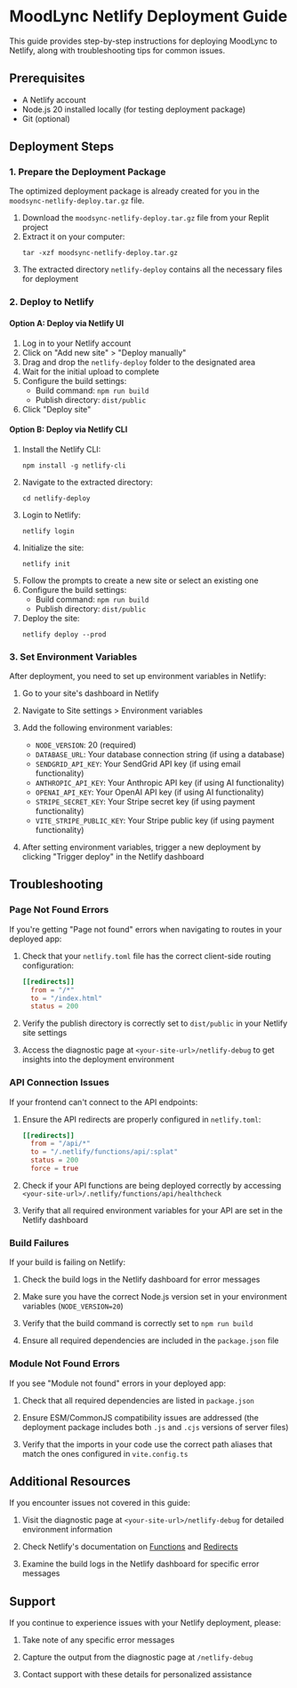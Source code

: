 # MoodLync Netlify Deployment Guide

This guide provides step-by-step instructions for deploying MoodLync to Netlify, along with troubleshooting tips for common issues.

## Prerequisites

- A Netlify account
- Node.js 20 installed locally (for testing deployment package)
- Git (optional)

## Deployment Steps

### 1. Prepare the Deployment Package

The optimized deployment package is already created for you in the `moodsync-netlify-deploy.tar.gz` file.

1. Download the `moodsync-netlify-deploy.tar.gz` file from your Replit project
2. Extract it on your computer:
   ```
   tar -xzf moodsync-netlify-deploy.tar.gz
   ```
3. The extracted directory `netlify-deploy` contains all the necessary files for deployment

### 2. Deploy to Netlify

#### Option A: Deploy via Netlify UI

1. Log in to your Netlify account
2. Click on "Add new site" > "Deploy manually"
3. Drag and drop the `netlify-deploy` folder to the designated area
4. Wait for the initial upload to complete
5. Configure the build settings:
   - Build command: `npm run build`
   - Publish directory: `dist/public`
6. Click "Deploy site"

#### Option B: Deploy via Netlify CLI

1. Install the Netlify CLI:
   ```
   npm install -g netlify-cli
   ```
2. Navigate to the extracted directory:
   ```
   cd netlify-deploy
   ```
3. Login to Netlify:
   ```
   netlify login
   ```
4. Initialize the site:
   ```
   netlify init
   ```
5. Follow the prompts to create a new site or select an existing one
6. Configure the build settings:
   - Build command: `npm run build`
   - Publish directory: `dist/public`
7. Deploy the site:
   ```
   netlify deploy --prod
   ```

### 3. Set Environment Variables

After deployment, you need to set up environment variables in Netlify:

1. Go to your site's dashboard in Netlify
2. Navigate to Site settings > Environment variables
3. Add the following environment variables:
   - `NODE_VERSION`: 20 (required)
   - `DATABASE_URL`: Your database connection string (if using a database)
   - `SENDGRID_API_KEY`: Your SendGrid API key (if using email functionality)
   - `ANTHROPIC_API_KEY`: Your Anthropic API key (if using AI functionality)
   - `OPENAI_API_KEY`: Your OpenAI API key (if using AI functionality)
   - `STRIPE_SECRET_KEY`: Your Stripe secret key (if using payment functionality)
   - `VITE_STRIPE_PUBLIC_KEY`: Your Stripe public key (if using payment functionality)

4. After setting environment variables, trigger a new deployment by clicking "Trigger deploy" in the Netlify dashboard

## Troubleshooting

### Page Not Found Errors

If you're getting "Page not found" errors when navigating to routes in your deployed app:

1. Check that your `netlify.toml` file has the correct client-side routing configuration:
   ```toml
   [[redirects]]
     from = "/*"
     to = "/index.html"
     status = 200
   ```

2. Verify the publish directory is correctly set to `dist/public` in your Netlify site settings

3. Access the diagnostic page at `<your-site-url>/netlify-debug` to get insights into the deployment environment

### API Connection Issues

If your frontend can't connect to the API endpoints:

1. Ensure the API redirects are properly configured in `netlify.toml`:
   ```toml
   [[redirects]]
     from = "/api/*"
     to = "/.netlify/functions/api/:splat"
     status = 200
     force = true
   ```

2. Check if your API functions are being deployed correctly by accessing `<your-site-url>/.netlify/functions/api/healthcheck`

3. Verify that all required environment variables for your API are set in the Netlify dashboard

### Build Failures

If your build is failing on Netlify:

1. Check the build logs in the Netlify dashboard for error messages
   
2. Make sure you have the correct Node.js version set in your environment variables (`NODE_VERSION=20`)
   
3. Verify that the build command is correctly set to `npm run build`
   
4. Ensure all required dependencies are included in the `package.json` file

### Module Not Found Errors

If you see "Module not found" errors in your deployed app:

1. Check that all required dependencies are listed in `package.json`
   
2. Ensure ESM/CommonJS compatibility issues are addressed (the deployment package includes both `.js` and `.cjs` versions of server files)
   
3. Verify that the imports in your code use the correct path aliases that match the ones configured in `vite.config.ts`

## Additional Resources

If you encounter issues not covered in this guide:

1. Visit the diagnostic page at `<your-site-url>/netlify-debug` for detailed environment information
   
2. Check Netlify's documentation on [Functions](https://docs.netlify.com/functions/overview/) and [Redirects](https://docs.netlify.com/routing/redirects/)
   
3. Examine the build logs in the Netlify dashboard for specific error messages

## Support

If you continue to experience issues with your Netlify deployment, please:

1. Take note of any specific error messages
   
2. Capture the output from the diagnostic page at `/netlify-debug`
   
3. Contact support with these details for personalized assistance